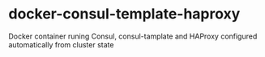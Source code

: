 docker-consul-template-haproxy
==============================

Docker container runing Consul, consul-tamplate and HAProxy configured automatically from cluster state
